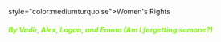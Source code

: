 <p> style="color:mediumturquoise">Women's Rights</p>
<h5 style="color:chartreuse">By Vadir, Alex, Logan, and Emma (Am I forgetting somone?)</h5>
